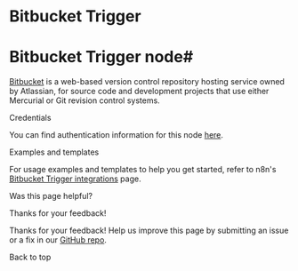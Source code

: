# Bitbucket Trigger

[ ](https://github.com/n8n-io/n8n-docs/edit/main/docs/integrations/builtin/trigger-nodes/n8n-nodes-base.bitbuckettrigger.md "Edit this page")

# Bitbucket Trigger node#

[Bitbucket](https://bitbucket.org/) is a web-based version control repository hosting service owned by Atlassian, for source code and development projects that use either Mercurial or Git revision control systems.

Credentials

You can find authentication information for this node [here](../../credentials/bitbucket/).

Examples and templates

For usage examples and templates to help you get started, refer to n8n's [Bitbucket Trigger integrations](https://n8n.io/integrations/bitbucket-trigger/) page.

Was this page helpful? 

Thanks for your feedback! 

Thanks for your feedback! Help us improve this page by submitting an issue or a fix in our [GitHub repo](https://github.com/n8n-io/n8n-docs). 

Back to top 
